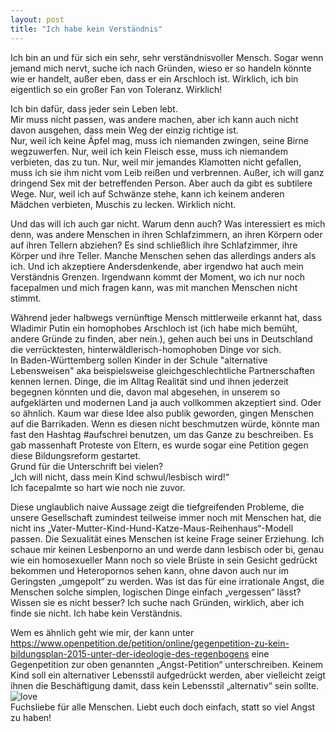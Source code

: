 ```yaml
---
layout: post
title: "Ich habe kein Verständnis"
---
```


Ich bin an und für sich ein sehr, sehr verständnisvoller Mensch.
Sogar wenn jemand mich nervt, suche ich nach Gründen, wieso er so handeln könnte wie er handelt, außer eben, dass er ein Arschloch ist.
Wirklich, ich bin eigentlich so ein großer Fan von Toleranz. Wirklich!  

Ich bin dafür, dass jeder sein Leben lebt.  
Mir muss nicht passen, was andere machen, aber ich kann auch nicht davon ausgehen, dass mein Weg der einzig richtige ist.  
Nur, weil ich keine Äpfel mag, muss ich niemanden zwingen, seine Birne wegzuwerfen. Nur, weil ich kein Fleisch esse, muss ich niemandem verbieten, das zu tun. Nur, weil mir jemandes Klamotten nicht gefallen, muss ich sie ihm nicht vom Leib reißen und verbrennen. Außer, ich will ganz dringend Sex mit der betreffenden Person. Aber auch da gibt es subtilere Wege. Nur, weil ich auf Schwänze stehe, kann ich keinem anderen Mädchen verbieten, Muschis zu lecken. Wirklich nicht. 

Und das will ich auch gar nicht. Warum denn auch?
Was interessiert es mich denn, was andere Menschen in ihren Schlafzimmern, an ihren Körpern oder auf ihren Tellern abziehen? Es sind schließlich ihre Schlafzimmer, ihre Körper und ihre Teller.
Manche Menschen sehen das allerdings anders als ich. Und ich akzeptiere Andersdenkende, aber irgendwo hat auch mein Verständnis Grenzen. Irgendwann kommt der Moment, wo ich nur noch facepalmen und mich fragen kann, was mit manchen Menschen nicht stimmt.  

Während jeder halbwegs vernünftige Mensch mittlerweile erkannt hat, dass Wladimir Putin ein homophobes Arschloch ist (ich habe mich bemüht, andere Gründe zu finden, aber nein.), gehen auch bei uns in Deutschland die verrücktesten, hinterwäldlerisch-homophoben Dinge vor sich.  
In Baden-Württemberg sollen Kinder in der Schule "alternative Lebensweisen" aka beispielsweise gleichgeschlechtliche Partnerschaften kennen lernen. Dinge, die im Alltag Realität sind und ihnen jederzeit begegnen könnten und die, davon mal abgesehen, in unserem so aufgeklärten und modernen Land ja auch vollkommen akzeptiert sind. Oder so ähnlich.
Kaum war diese Idee also publik geworden, gingen Menschen auf die Barrikaden. Wenn es diesen nicht beschmutzen würde, könnte man fast den Hashtag #aufschrei benutzen, um das Ganze zu beschreiben. Es gab massenhaft Proteste von Eltern, es wurde sogar eine Petition gegen diese Bildungsreform gestartet.  
Grund für die Unterschrift bei vielen?  
„Ich will nicht, dass mein Kind schwul/lesbisch wird!“  
Ich facepalmte so hart wie noch nie zuvor. 

Diese unglaublich naive Aussage zeigt die tiefgreifenden Probleme, die unsere Gesellschaft zumindest teilweise immer noch mit Menschen hat, die nicht ins „Vater-Mutter-Kind-Hund-Katze-Maus-Reihenhaus“-Modell passen. 
Die Sexualität eines Menschen ist keine Frage seiner Erziehung. Ich schaue mir keinen Lesbenporno an und werde dann lesbisch oder bi, genau wie ein homosexueller Mann noch so viele Brüste in sein Gesicht gedrückt bekommen und Heteropornos sehen kann, ohne davon auch nur im Geringsten „umgepolt“ zu werden. 
Was ist das für eine irrationale Angst, die Menschen solche simplen, logischen Dinge einfach „vergessen“ lässt?  
Wissen sie es nicht besser? 
Ich suche nach Gründen, wirklich, aber ich finde sie nicht.
Ich habe kein Verständnis.

Wem es ähnlich geht wie mir, der kann unter https://www.openpetition.de/petition/online/gegenpetition-zu-kein-bildungsplan-2015-unter-der-ideologie-des-regenbogens eine Gegenpetition zur oben genannten „Angst-Petition“ unterschreiben. Keinem Kind soll ein alternativer Lebensstil aufgedrückt werden, aber vielleicht zeigt ihnen die Beschäftigung damit, dass kein Lebensstil „alternativ“ sein sollte.  
![love](http://farm8.staticflickr.com/7367/12329711025_9a18057aa0_c.jpg)  
Fuchsliebe für alle Menschen. Liebt euch doch einfach, statt so viel Angst zu haben!